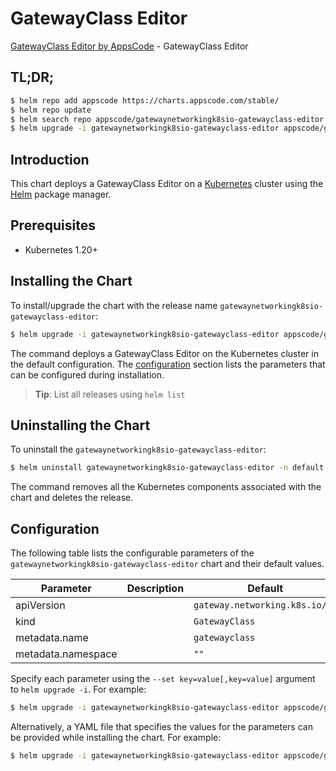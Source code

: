 # GatewayClass Editor

[GatewayClass Editor by AppsCode](https://appscode.com) - GatewayClass Editor

## TL;DR;

```bash
$ helm repo add appscode https://charts.appscode.com/stable/
$ helm repo update
$ helm search repo appscode/gatewaynetworkingk8sio-gatewayclass-editor --version=v0.22.0
$ helm upgrade -i gatewaynetworkingk8sio-gatewayclass-editor appscode/gatewaynetworkingk8sio-gatewayclass-editor -n default --create-namespace --version=v0.22.0
```

## Introduction

This chart deploys a GatewayClass Editor on a [Kubernetes](http://kubernetes.io) cluster using the [Helm](https://helm.sh) package manager.

## Prerequisites

- Kubernetes 1.20+

## Installing the Chart

To install/upgrade the chart with the release name `gatewaynetworkingk8sio-gatewayclass-editor`:

```bash
$ helm upgrade -i gatewaynetworkingk8sio-gatewayclass-editor appscode/gatewaynetworkingk8sio-gatewayclass-editor -n default --create-namespace --version=v0.22.0
```

The command deploys a GatewayClass Editor on the Kubernetes cluster in the default configuration. The [configuration](#configuration) section lists the parameters that can be configured during installation.

> **Tip**: List all releases using `helm list`

## Uninstalling the Chart

To uninstall the `gatewaynetworkingk8sio-gatewayclass-editor`:

```bash
$ helm uninstall gatewaynetworkingk8sio-gatewayclass-editor -n default
```

The command removes all the Kubernetes components associated with the chart and deletes the release.

## Configuration

The following table lists the configurable parameters of the `gatewaynetworkingk8sio-gatewayclass-editor` chart and their default values.

|     Parameter      | Description |                  Default                  |
|--------------------|-------------|-------------------------------------------|
| apiVersion         |             | <code>gateway.networking.k8s.io/v1</code> |
| kind               |             | <code>GatewayClass</code>                 |
| metadata.name      |             | <code>gatewayclass</code>                 |
| metadata.namespace |             | <code>""</code>                           |


Specify each parameter using the `--set key=value[,key=value]` argument to `helm upgrade -i`. For example:

```bash
$ helm upgrade -i gatewaynetworkingk8sio-gatewayclass-editor appscode/gatewaynetworkingk8sio-gatewayclass-editor -n default --create-namespace --version=v0.22.0 --set apiVersion=gateway.networking.k8s.io/v1
```

Alternatively, a YAML file that specifies the values for the parameters can be provided while
installing the chart. For example:

```bash
$ helm upgrade -i gatewaynetworkingk8sio-gatewayclass-editor appscode/gatewaynetworkingk8sio-gatewayclass-editor -n default --create-namespace --version=v0.22.0 --values values.yaml
```
